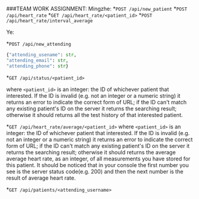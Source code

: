 ###TEAM WORK ASSIGNMENT:
Mingzhe: 
*`POST /api/new_patient`
*`POST /api/heart_rate`
*`GET /api/heart_rate/<patient_id>`
*`POST /api/heart_rate/interval_average`


Ye:

*`POST /api/new_attending`
   ```python
  {"attending_usename": str, 
  "attending_email": str, 
  "attending_phone": str}
  ``` 

*`GET /api/status/<patient_id>`

   where `<patient_id>` is an integer: the ID of whichever patient that 
   interested. If the ID is invalid (e.g. not an integer or a numeric 
   string) it returns an error to indicate the correct form of URL; 
   if the ID can't match any existing patient's ID on the server it 
   returns the searching result; otherwise it should returns all the 
   test history of that interested patient.

*`GET /api/heart_rate/average/<patient_id>`
   where `<patient_id>` is an integer: the ID of whichever patient that 
   interested. If the ID is invalid (e.g. not an integer or a numeric 
   string) it returns an error to indicate the correct form of URL; 
   if the ID can't match any existing patient's ID on the server it 
   returns the searching result; otherwise it should returns the 
   average average heart rate, as an integer, of all measurements you 
   have stored for this patient.
   It should be noticed that in your console the first number you see
   is the server status code(e.g. 200) and then the next number is
   the result of average heart rate.

*`GET /api/patients/<attending_username>`
